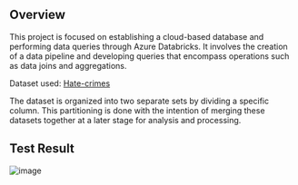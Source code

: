 
## Overview 
This project is focused on establishing a cloud-based database and performing data queries through Azure Databricks. It involves the creation of a data pipeline and developing queries that encompass operations such as data joins and aggregations.

Dataset used: [Hate-crimes](https://github.com/fivethirtyeight/data/blob/master/hate-crimes/hate_crimes.csv)

The dataset is organized into two separate sets by dividing a specific column. This partitioning is done with the intention of merging these datasets together at a later stage for analysis and processing. 

## Test Result
![image](https://github.com/nogibjj/IDS706_Mini_PJT6/assets/141780408/36d9dcae-3166-4af8-b999-44a6005cc588)
